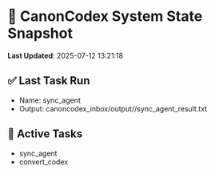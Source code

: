 # 🧠 CanonCodex System State Snapshot
**Last Updated**: 2025-07-12 13:21:18

## ✅ Last Task Run
- Name: sync_agent
- Output: canoncodex_inbox/output//sync_agent_result.txt

## 🔁 Active Tasks
- sync_agent
- convert_codex